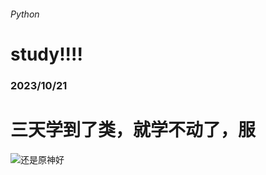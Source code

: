 ###### Python

# study!!!!

### 2023/10/21

# 三天学到了类，就学不动了，**服**

![还是原神好](https://webstatic-sea.hoyoverse.com/upload/op-public/2023/02/02/6d41c6960e73a2f264132bdbbff60ce3_3994663197512018697.png)
